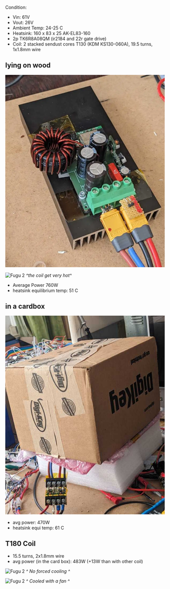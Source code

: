 Condition:
- Vin: 61V
- Vout: 26V
- Ambient Temp: 24-25 C
- Heatsink: 160 x 83 x 25 AK-EL83-160
- 2p TK6R8A08QM (ir2184 and 22r gate drive)
- Coil: 2 stacked sendust cores T130 (KDM KS130-060A), 19.5 turns, 1x1.8mm wire


## lying on wood
![Fugu 2](../img/fugu2-2T130-heatsink.webp "Fugu2")

![Fugu 2](img/TR000132-fugu2-T130.JPG "Fugu2 T130 heat image")
*^the coil get very hot^*

* Average Power 760W
* heatsink equilibrium temp: 51 C


## in a cardbox
![Fugu 2](../img/fugu2-cardbox.jpg "Fugu2 in cardbox")

* avg power: 470W
* heatsink equi temp: 61 C


## T180 Coil
* 15.5 turns, 2x1.8mm wire
* avg power (in the card box): 483W  (+13W than with other coil)

![Fugu 2](img/TR000135-fugu2.JPG "Fugu2 in cardbox")
*^ No forced cooling ^*


![Fugu 2](img/TR000137-fugu2-fan.JPG "Fugu2 Fan cooled")
*^ Cooled with a fan ^*